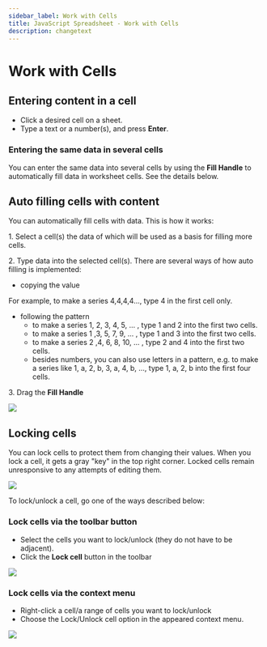 ```yaml
---
sidebar_label: Work with Cells
title: JavaScript Spreadsheet - Work with Cells
description: changetext
---
```


# Work with Cells


Entering content in a cell
-------------------------------

- Click a desired cell on a sheet.
- Type a text or a number(s), and press **Enter**.

### Entering the same data in several cells

You can enter the same data into several cells by using the **Fill Handle** to automatically fill data in worksheet cells. See the details below.

Auto filling cells with content
---------------------------------

You can automatically fill cells with data.  This is how it works:

1\. Select a cell(s) the data of which will be used as a basis for filling more cells.

2\. Type data into the selected cell(s). There are several ways of how auto filling is implemented:

- copying the value

​For example, to make a series 4,4,4,4..., type 4 in the first cell only.

- following the pattern
    - to make a series 1, 2, 3, 4, 5, ... , type 1 and 2 into the first two cells.
    - to make a series 1 ,3, 5, 7, 9, ... , type 1 and 3 into the first two cells.
    - to make a series 2 ,4, 6, 8, 10, ... , type 2 and 4 into the first two cells.
    - besides numbers, you can also use letters in a pattern, e.g. to make a series like 1, a, 2, b, 3, a, 4, b, ..., type 1, a, 2, b into the first four cells. 

3\. Drag the **Fill Handle**

<img src="autofill.gif"/>

Locking cells
-------------------

You can lock cells to protect them from changing their values. When you lock a cell, it gets a gray "key" in the top right corner. Locked cells remain unresponsive to any attempts of editing them.

<img src="lockedcells.png"/>

To lock/unlock a cell, go one of the ways described below:

### Lock cells via the toolbar button

- Select the cells you want to lock/unlock (they do not have to be adjacent). 
- Click the **Lock cell** button in the toolbar 

<img src="lock.png"/>

### Lock cells via the context menu

- Right-click a cell/a range of cells you want to lock/unlock
- Choose the Lock/Unlock cell option in the appeared context menu.

<img src="unlock.png"/>
